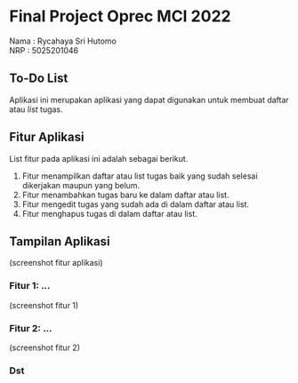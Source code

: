 # Final Project Oprec MCI 2022
Nama : Rycahaya Sri Hutomo<br>
NRP : 5025201046

## To-Do List
Aplikasi ini merupakan aplikasi yang dapat digunakan untuk membuat daftar atau _list_ tugas.

## Fitur Aplikasi
List fitur pada aplikasi ini adalah sebagai berikut.
1. Fitur menampilkan daftar atau list tugas baik yang sudah selesai dikerjakan maupun yang belum.
2. Fitur menambahkan tugas baru ke dalam daftar atau list.
3. Fitur mengedit tugas yang sudah ada di dalam daftar atau list.
4. Fitur menghapus tugas di dalam daftar atau list.

## Tampilan Aplikasi
(screenshot fitur aplikasi)
### Fitur 1: ...
(screenshot fitur 1)
### Fitur 2: ...
(screenshot fitur 2)
### Dst
